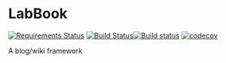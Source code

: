 # LabBook
[![Requirements Status](https://requires.io/github/knary/LabBook/requirements.svg?branch=master)](https://requires.io/github/knary/LabBook/requirements/?branch=master) [![Build Status](https://dev.azure.com/kontar/labbook/_apis/build/status/knary.LabBook?branchName=master)](https://dev.azure.com/kontar/labbook/_build/latest?definitionId=3&branchName=master)[![Build status](https://ci.appveyor.com/api/projects/status/my78vol3myq75a62/branch/master?svg=true)](https://ci.appveyor.com/project/knary/labbook/branch/master) [![codecov](https://codecov.io/gh/knary/LabBook/branch/master/graph/badge.svg)](https://codecov.io/gh/knary/LabBook)

A blog/wiki framework
